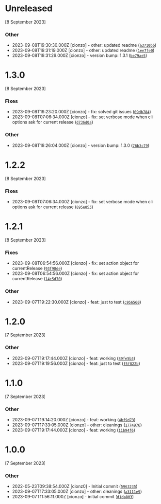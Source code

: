 # Unreleased
[8 September 2023]

### Other

* 2023-09-08T19:30:30.000Z [cionzo] - other: updated readme ([`a3710bb`](https://github.com/cionz0/js-changelog/commit/a3710bbfa417b8357f1f75778334b671290c168b))
* 2023-09-08T19:31:19.000Z [cionzo] - other: updated readme ([`1ee7fe0`](https://github.com/cionz0/js-changelog/commit/1ee7fe0864e18a640131203445593cc459f72b25))
* 2023-09-08T19:31:29.000Z [cionzo] - version bump: 1.3.1 ([`be79ae5`](https://github.com/cionz0/js-changelog/commit/be79ae5bf96f9fd5c7e5b60d629ff332210987e9))
# 1.3.0
[8 September 2023]

### Fixes

* 2023-09-08T19:23:20.000Z [cionzo] - fix: solved git issues ([`09db784`](https://github.com/cionz0/js-changelog/commit/09db784fa3704081f9d063638d4f3909d7d47d52))
* 2023-09-08T07:06:34.000Z [cionzo] - fix: set verbose mode when cli options ask for current release ([`d736d0a`](https://github.com/cionz0/js-changelog/commit/d736d0a23b65d05d7f9b138ef8c87a796d7f55c1))

### Other

* 2023-09-08T19:26:04.000Z [cionzo] - version bump: 1.3.0 ([`76b3c79`](https://github.com/cionz0/js-changelog/commit/76b3c79d298f2175efe815b6e5f91fd7c6236ea9))
# 1.2.2
[8 September 2023]

### Fixes

* 2023-09-08T07:06:34.000Z [cionzo] - fix: set verbose mode when cli options ask for current release ([`895e853`](https://github.com/cionz0/js-changelog/commit/895e853e4f8402283335c9bb2478a565073f7239))

# 1.2.1
[8 September 2023]

### Fixes

* 2023-09-08T06:54:56.000Z [cionzo] - fix: set action object for currentRelease ([`93f98de`](https://github.com/cionz0/js-changelog/commit/93f98de9459f04777d432883bb3199a53b9a27f1))
* 2023-09-08T06:54:56.000Z [cionzo] - fix: set action object for currentRelease ([`14c5d70`](https://github.com/cionz0/js-changelog/commit/14c5d70c6d4c2c480440e6fee4cfb3b9f6677855))

### Other

* 2023-09-07T19:22:30.000Z [cionzo] - feat: just to test ([`c956560`](https://github.com/cionz0/js-changelog/commit/c9565605fcc9530e6af1dd0d7cf7ed86b9d3cc39))
# 1.2.0
[7 September 2023]

### Other

* 2023-09-07T19:17:44.000Z [cionzo] - feat: working ([`89fe5b3`](https://github.com/cionz0/js-changelog/commit/89fe5b30e22f93403b02827f7ffb22dc65bdc9fe))
* 2023-09-07T19:19:56.000Z [cionzo] - feat: just to test ([`f5f822b`](https://github.com/cionz0/js-changelog/commit/f5f822ba6473d66641adcf40c4f4afb11655c8ed))
# 1.1.0
[7 September 2023]

### Other

* 2023-09-07T19:14:20.000Z [cionzo] - feat: working ([`4bf9d73`](https://github.com/cionz0/js-changelog/commit/4bf9d73f7483adb377eccf510ab3adbdff92ad7d))
* 2023-09-07T17:33:05.000Z [cionzo] - other: cleanings ([`1774976`](https://github.com/cionz0/js-changelog/commit/1774976aeabb5a7986666d37e12dc8c97b20a91f))
* 2023-09-07T19:17:44.000Z [cionzo] - feat: working ([`11b94f6`](https://github.com/cionz0/js-changelog/commit/11b94f686a9b5bde559984ad5d1f2db744efa9c2))
# 1.0.0
[7 September 2023]

### Other

* 2022-05-23T09:38:54.000Z [cionz0] - Initial commit ([`5963235`](https://github.com/cionz0/js-changelog/commit/59632357bf9b0db8d8685e1b80f2ac55a7da5fea))
* 2023-09-07T17:33:05.000Z [cionzo] - other: cleanings ([`a3111e9`](https://github.com/cionz0/js-changelog/commit/a3111e90effb63e35c2cffa893f1ef0b1962f59b))
* 2023-09-07T11:56:11.000Z [cionzo] - initial commit ([`d1da803`](https://github.com/cionz0/js-changelog/commit/d1da803963e900644fae548b63a8f7a63b699b33))

